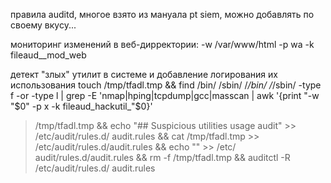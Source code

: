 правила auditd,
многое взято из мануала pt siem,
можно добавлять по своему вкусу...

мониторинг изменений в веб-дирректории:
-w /var/www/html -p wa -k fileaud__mod_web

детект "злых" утилит в системе и добавление логирования их использования
touch /tmp/tfadl.tmp && find /bin/ /sbin/ /*/bin/ /*/sbin/ -type f -or -type l | grep -E
'nmap|hping|tcpdump|gcc|masscan | awk '{print "-w "$0" -p x -k fileaud_hackutil_"$0}'
> /tmp/tfadl.tmp && echo "## Suspicious utilities usage audit" >> /etc/audit/rules.d/
audit.rules && cat /tmp/tfadl.tmp >> /etc/audit/rules.d/audit.rules && echo "" >> /etc/
audit/rules.d/audit.rules && rm -f /tmp/tfadl.tmp && auditctl -R /etc/audit/rules.d/
audit.rules

